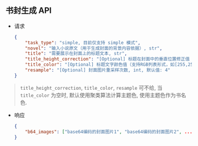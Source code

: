 ## 书封生成 API

- 请求

    ```json
    {
        "task_type": "simple, 目前仅支持 simple 模式",
        "novel": "输入小说原文（用于生成封面的背景内容依据）, str",
        "title": "需要展示在封面上的标题文本, str",
        "title_height_correction": "[Optional] 标题在封面中的垂直位置修正值（用于调整标题上下偏移量）, float, 默认值: 0.0",
        "title_color": "[Optional] 标题文字颜色值（支持RGB列表形式，如[255,255,255]）, list, 默认值: None",
        "resample": "[Optional] 封面图片重采样次数, int, 默认值: 4"
    }
    ```
  
> `title_height_correction`, `title_color`, `resample` 可不给, 当 `title_color` 为空时, 默认使用聚类算法计算主题色, 使用主题色作为书名色.

- 响应

    ```json
    {
        "b64_images": ["base64编码的封面图片1", "base64编码的封面图片2", ..., "base64编码的封面图片n"]
    }
    ```
